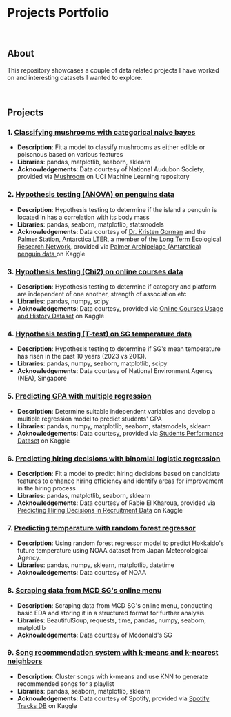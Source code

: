 # Projects Portfolio

<br>

## About

This repository showcases a couple of data related projects I have worked on and interesting datasets I wanted to explore.

<br>

## Projects

### 1. [Classifying mushrooms with categorical naive bayes](python/machine_learning/supervised_learning/naive_bayes/mushrooms_clf/mushrooms_nb.ipynb)

- **Description**: Fit a model to classify mushrooms as either edible or poisonous based on various features
- **Libraries**: pandas, matplotlib, seaborn, sklearn
- **Acknowledgements**: Data courtesy of National Audubon Society, provided via [Mushroom](https://archive.ics.uci.edu/dataset/73/mushroom) on UCI Machine Learning repository

### 2. [Hypothesis testing (ANOVA) on penguins data](python/hypothesis_testing/anova/penguins/penguins_anova.ipynb)

- **Description**: Hypothesis testing to determine if the island a penguin is located in has a correlation with its body mass
- **Libraries**: pandas, seaborn, matplotlib, statsmodels
- **Acknowledgements**: Data courtesy of [Dr. Kristen Gorman](https://www.uaf.edu/cfos/people/faculty/detail/kristen-gorman.php) and the [Palmer Station, Antarctica LTER](https://lternet.edu/site/palmer-antarctica-lter/), a member of the [Long Term Ecological Research Network](https://lternet.edu/), provided via [Palmer Archipelago (Antarctica) penguin data ](https://www.kaggle.com/datasets/parulpandey/palmer-archipelago-antarctica-penguin-data) on Kaggle

### 3. [Hypothesis testing (Chi2) on online courses data](python/hypothesis_testing/chi2/online_courses/online_courses_chi2.ipynb)

- **Description**: Hypothesis testing to determine if category and platform are independent of one another, strength of association etc
- **Libraries**: pandas, numpy, scipy
- **Acknowledgements**: Data courtesy, provided via [Online Courses Usage and History Dataset](https://www.kaggle.com/datasets/mitul1999/online-courses-usage-and-history-dataset) on Kaggle

### 4. [Hypothesis testing (T-test) on SG temperature data](python/hypothesis_testing/ttest/sg_temp/sg_temp_ttest.ipynb)

- **Description**: Hypothesis testing to determine if SG's mean temperature has risen in the past 10 years (2023 vs 2013).
- **Libraries**: pandas, numpy, seaborn, matplotlib, scipy
- **Acknowledgements**: Data courtesy of National Environment Agency (NEA), Singapore

### 5. [Predicting GPA with multiple regression](python/machine_learning/supervised_learning/linear_regression/gpa_pred/gpa_pred_linreg.ipynb)

- **Description**: Determine suitable independent variables and develop a multiple regression model to predict students' GPA
- **Libraries**: pandas, numpy, matplotlib, seaborn, statsmodels, sklearn
- **Acknowledgements**: Data courtesy, provided via [Students Performance Dataset](https://www.kaggle.com/datasets/rabieelkharoua/students-performance-dataset/discussion/513482) on Kaggle

### 6. [Predicting hiring decisions with binomial logistic regression](python/machine_learning/supervised_learning/logistic_regression/recruitment/recruitment_logreg.ipynb)

- **Description**: Fit a model to predict hiring decisions based on candidate features to enhance hiring efficiency and identify areas for improvement in the hiring process
- **Libraries**: pandas, matplotlib, seaborn, sklearn
- **Acknowledgements**: Data courtesy of Rabie El Kharoua, provided via [Predicting Hiring Decisions in Recruitment Data](https://www.kaggle.com/datasets/rabieelkharoua/predicting-hiring-decisions-in-recruitment-data) on Kaggle

### 7. [Predicting temperature with random forest regressor](python/machine_learning/supervised_learning/randomforest_regressor/temp_pred/hokkaido_rfreg.ipynb)

- **Description**: Using random forest regressor model to predict Hokkaido's future temperature using NOAA dataset from Japan Meteorological Agency.
- **Libraries**: pandas, numpy, sklearn, matplotlib, datetime
- **Acknowledgements**: Data courtesy of NOAA

### 8. [Scraping data from MCD SG's online menu](python/web_scraping/mcd/mcd_menu.ipynb)

- **Description**: Scraping data from MCD SG's online menu, conducting basic EDA and storing it in a structured format for further analysis.
- **Libraries**: BeautifulSoup, requests, time, pandas, numpy, seaborn, matplotlib
- **Acknowledgements**: Data courtesy of Mcdonald's SG

### 9. [Song recommendation system with k-means and k-nearest neighbors](python/machine_learning/unsupervised_learning/song_rec/song_rec.ipynb)

- **Description**: Cluster songs with k-means and use KNN to generate recommended songs for a playlist
- **Libraries**: pandas, seaborn, matplotlib, sklearn
- **Acknowledgements**: Data courtesy of Spotify, provided via [Spotify Tracks DB](https://www.kaggle.com/datasets/zaheenhamidani/ultimate-spotify-tracks-db/data) on Kaggle
